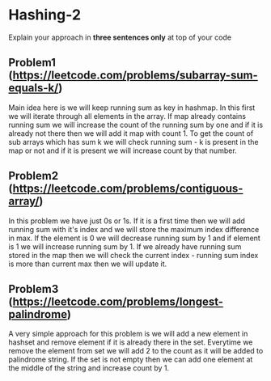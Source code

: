 # Hashing-2

Explain your approach in **three sentences only** at top of your code



## Problem1 (https://leetcode.com/problems/subarray-sum-equals-k/)
Main idea here is we will keep running sum as key in hashmap. In this first we will iterate through all elements in the array. If map already contains running sum we will increase the count of the running sum by one and if it is already not there then we will add it map with count 1. To get the count of sub arrays which has sum k we will check running sum - k is present in the map or not and if it is present we will increase count by that number.



## Problem2 (https://leetcode.com/problems/contiguous-array/)
In this problem we have just 0s or 1s. If it is a first time then we will add running sum with it's index and we will store the maximum index difference in max. If the element is 0 we will decrease running sum by 1 and if element is 1 we will increase running sum by 1. If we already have running sum stored in the map then we will check the current index - running sum index is more than current max then we will update it. 



## Problem3 (https://leetcode.com/problems/longest-palindrome)
A very simple approach for this problem is we will add a new element in hashset and remove element if it is already there in the set. Everytime we remove the element from set we will add 2 to the count as it will be added to palindrome string. If the set is not empty then we can add one element at the middle of the string and increase count by 1. 